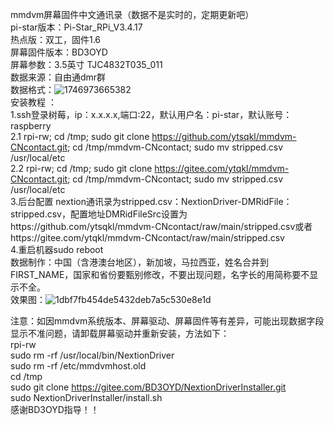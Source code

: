
mmdvm屏幕固件中文通讯录（数据不是实时的，定期更新吧）     
pi-star版本：Pi-Star_RPi_V3.4.17    
热点版：双工，固件1.6     
屏幕固件版本：BD3OYD  
屏幕参数：3.5英寸 TJC4832T035_011  
数据来源：自由通dmr群  
数据格式：![1746973665382](https://github.com/user-attachments/assets/49c49459-8cc8-4fad-9ac2-38af8e6ad45b)  
安装教程 ：  
1.ssh登录树莓，ip：x.x.x.x,端口:22，默认用户名：pi-star，默认账号：raspberry  
2.1 rpi-rw; cd /tmp; sudo git clone https://github.com/ytsqkl/mmdvm-CNcontact.git; cd /tmp/mmdvm-CNcontact; sudo mv stripped.csv /usr/local/etc  
2.2 rpi-rw; cd /tmp; sudo git clone https://gitee.com/ytqkl/mmdvm-CNcontact.git; cd /tmp/mmdvm-CNcontact; sudo mv stripped.csv /usr/local/etc  
3.后台配置 nextion通讯录为stripped.csv：NextionDriver-DMRidFile：stripped.csv，配置地址DMRidFileSrc设置为https://github.com/ytsqkl/mmdvm-CNcontact/raw/main/stripped.csv或者https://gitee.com/ytqkl/mmdvm-CNcontact/raw/main/stripped.csv  
4.重启机器sudo reboot  
数据制作：中国（含港澳台地区），新加坡，马拉西亚，姓名合并到FIRST_NAME，国家和省份要甄别修改，不要出现问题，名字长的用简称要不显示不全。    
效果图：![1dbf7fb454de5432deb7a5c530e8e1d](https://github.com/user-attachments/assets/48aa2fdb-2fa3-411f-a5c1-76aed683021b)  

注意：如因mmdvm系统版本、屏幕驱动、屏幕固件等有差异，可能出现数据字段显示不准问题，请卸载屏幕驱动并重新安装，方法如下：  
rpi-rw  
sudo rm -rf /usr/local/bin/NextionDriver  
sudo rm -rf /etc/mmdvmhost.old  
cd /tmp  
sudo git clone https://gitee.com/BD3OYD/NextionDriverInstaller.git  
sudo NextionDriverInstaller/install.sh     
感谢BD3OYD指导！！
